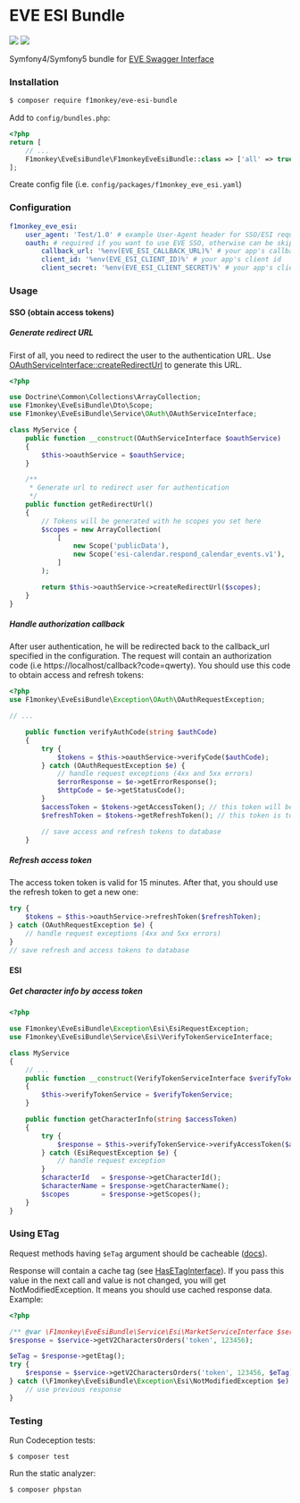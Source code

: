 # EVE ESI Bundle
![](https://github.com/f1monkey/eve-esi-bundle/workflows/Tests/badge.svg) ![](https://img.shields.io/github/v/tag/f1monkey/eve-esi-bundle)

Symfony4/Symfony5 bundle for [EVE Swagger Interface](https://esi.evetech.net)

### Installation

```bash
$ composer require f1monkey/eve-esi-bundle
```
Add to `config/bundles.php`:
```php
<?php
return [
    // ...
    F1monkey\EveEsiBundle\F1monkeyEveEsiBundle::class => ['all' => true],
];
```
Create config file (i.e. `config/packages/f1monkey_eve_esi.yaml`)

### Configuration

```yaml
f1monkey_eve_esi:
    user_agent: 'Test/1.0' # example User-Agent header for SSO/ESI requests, default is null, optional parameter
    oauth: # required if you want to use EVE SSO, otherwise can be skipped
        callback_url: '%env(EVE_ESI_CALLBACK_URL)%' # your app's callback url (same as in your application settings)
        client_id: '%env(EVE_ESI_CLIENT_ID)%' # your app's client id
        client_secret: '%env(EVE_ESI_CLIENT_SECRET)%' # your app's client secret
```

### Usage

#### SSO (obtain access tokens)

##### Generate redirect URL

First of all, you need to redirect the user to the authentication URL.
Use [OAuthServiceInterface::createRedirectUrl](./src/Service/OAuth/OAuthServiceInterface.php) to generate this URL.

```php
<?php

use Doctrine\Common\Collections\ArrayCollection;
use F1monkey\EveEsiBundle\Dto\Scope;
use F1monkey\EveEsiBundle\Service\OAuth\OAuthServiceInterface;

class MyService {
    public function __construct(OAuthServiceInterface $oauthService)
    {
        $this->oauthService = $oauthService;
    }

    /**
     * Generate url to redirect user for authentication
     */
    public function getRedirectUrl()
    {
        // Tokens will be generated with he scopes you set here
        $scopes = new ArrayCollection(
            [
                new Scope('publicData'),
                new Scope('esi-calendar.respond_calendar_events.v1'),
            ]
        );

        return $this->oauthService->createRedirectUrl($scopes);
    }
}
```

##### Handle authorization callback

After user authentication, he will be redirected back to the callback_url specified in the configuration.
The request will contain an authorization code (i.e https://localhost/callback?code=qwerty).
You should use this code to obtain access and refresh tokens:

```php
<?php
use F1monkey\EveEsiBundle\Exception\OAuth\OAuthRequestException;

// ...

    public function verifyAuthCode(string $authCode)
    {
        try {
            $tokens = $this->oauthService->verifyCode($authCode);
        } catch (OAuthRequestException $e) {
            // handle request exceptions (4xx and 5xx errors)
            $errorResponse = $e->getErrorResponse();
            $httpCode = $e->getStatusCode();
        }
        $accessToken = $tokens->getAccessToken(); // this token will be used in ESI methods (https://esi.evetech.net)
        $refreshToken = $tokens->getRefreshToken(); // this token is to get a new accessToken when it is expired (@see next method)

        // save access and refresh tokens to database
    }
```
##### Refresh access token
The access token token is valid for 15 minutes.
After that, you should use the refresh token to get a new one:
```php
try {
    $tokens = $this->oauthService->refreshToken($refreshToken);
} catch (OAuthRequestException $e) {
    // handle request exceptions (4xx and 5xx errors)
}
// save refresh and access tokens to database
```

#### ESI

##### Get character info by access token
```php
<?php

use F1monkey\EveEsiBundle\Exception\Esi\EsiRequestException;
use F1monkey\EveEsiBundle\Service\Esi\VerifyTokenServiceInterface;

class MyService
{
    // ...
    public function __construct(VerifyTokenServiceInterface $verifyTokenService)
    {
        $this->verifyTokenService = $verifyTokenService;
    }

    public function getCharacterInfo(string $accessToken)
    {
        try {
            $response = $this->verifyTokenService->verifyAccessToken($accessToken);
        } catch (EsiRequestException $e) {
            // handle request exception
        }
        $characterId   = $response->getCharacterId();
        $characterName = $response->getCharacterName();
        $scopes        = $response->getScopes();
    }
}
```

### Using ETag

Request methods having `$eTag` argument should be cacheable ([docs](https://developers.eveonline.com/blog/article/esi-etag-best-practices)).

Response will contain a cache tag (see [HasETagInterface](./src/Dto/Esi/Response/HasETagInterface.php)).
If you pass this value in the next call and value is not changed, you will get NotModifiedException. It means you should use cached response data.
Example:
```php
<?php

/** @var \F1monkey\EveEsiBundle\Service\Esi\MarketServiceInterface $service */
$response = $service->getV2CharactersOrders('token', 123456);

$eTag = $response->getEtag();
try {
    $response = $service->getV2CharactersOrders('token', 123456, $eTag);
} catch (\F1monkey\EveEsiBundle\Exception\Esi\NotModifiedException $e) {
    // use previous response
}
```
### Testing

Run Codeception tests:
```
$ composer test
```
Run the static analyzer:
```
$ composer phpstan
```
